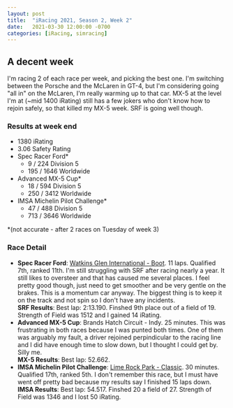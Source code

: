 ```yaml
---
layout: post
title:  "iRacing 2021, Season 2, Week 2"
date:   2021-03-30 12:00:00 -0700
categories: [iRacing, simracing]
---
```

## A decent week

I'm racing 2 of each race per week, and picking the best one. I'm switching between the Porsche and the McLaren in GT-4, but I'm considering going "all in" on the McLaren, I'm really warming up to that car. MX-5 at the level I'm at (~mid 1400 iRating) still has a few jokers who don't know how to rejoin safely, so that killed my MX-5 week. SRF is going well though.

### Results at week end
* 1380 iRating
* 3.06 Safety Rating
* Spec Racer Ford*
  + 9 / 224 Division 5
  + 195 / 1646 Worldwide
* Advanced MX-5 Cup*
  + 18 / 594 Division 5
  + 250 / 3412 Worldwide
* IMSA Michelin Pilot Challenge*
  + 47 / 488 Division 5
  + 713 / 3646 Worldwide

*(not accurate - after 2 races on Tuesday of week 3)

### Race Detail
* **Spec Racer Ford**: [Watkins Glen International - Boot](https://members.iracing.com/membersite/member/EventResult.do?&subsessionid=38070488). 11 laps. Qualified 7th, ranked 11th. I'm still struggling with SRF after racing nearly a year. It still likes to oversteer and that has caused me several places. I feel pretty good though, just need to get smoother and be very gentle on the brakes. This is a momentum car anyway. The biggest thing is to keep it on the track and not spin so I don't have any incidents.  
**SRF Results**: Best lap: 2:13.190. Finshed 9th place out of a field of 19. Strength of Field was 1512 and I gained 14 iRating.  
* **Advanced MX-5 Cup**: Brands Hatch Circuit - Indy. 25 minutes. This was frustrating in both races because I was punted both times. One of them was arguably my fault, a driver rejoined perpindicular to the racing line and I did have enough time to slow down, but I thought I could get by. Silly me.  
**MX-5 Results**: Best lap: 52.662.
* **IMSA Michelin Pilot Challenge**: [Lime Rock Park - Classic](https://members.iracing.com/membersite/member/EventResult.do?&subsessionid=38057629). 30 minutes. Qualified 17th, ranked 5th. I don't remember this race, but I must have went off pretty bad because my results say I finished 15 laps down.  
**IMSA Results**: Best lap: 54.517. Finshed 20 a field of 27. Strength of Field was 1346 and I lost 50 iRating.
